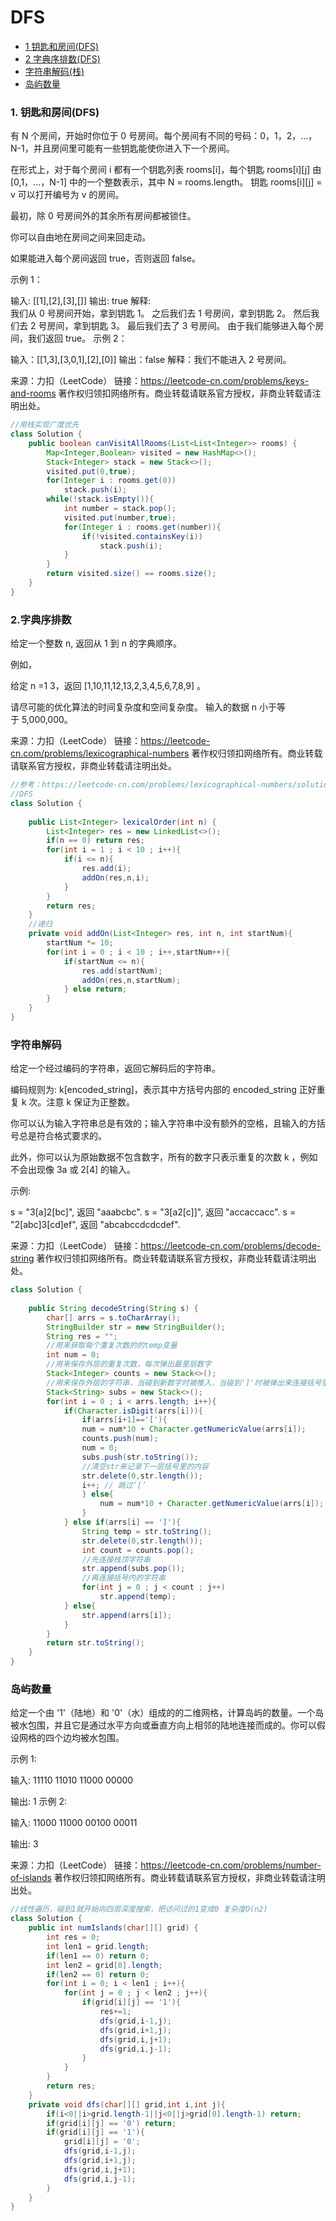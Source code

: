 # DFS
* [1 钥匙和房间(DFS)](#1)
* [2 字典序排数(DFS)](#2)
* [字符串解码(栈)](#3)
* [岛屿数量](#4)
<h3 id="1"> 1. 钥匙和房间(DFS)</h3>
有 N 个房间，开始时你位于 0 号房间。每个房间有不同的号码：0，1，2，...，N-1，并且房间里可能有一些钥匙能使你进入下一个房间。

在形式上，对于每个房间 i 都有一个钥匙列表 rooms[i]，每个钥匙 rooms[i][j] 由 [0,1，...，N-1] 中的一个整数表示，其中 N = rooms.length。 钥匙 rooms[i][j] = v 可以打开编号为 v 的房间。

最初，除 0 号房间外的其余所有房间都被锁住。

你可以自由地在房间之间来回走动。

如果能进入每个房间返回 true，否则返回 false。

示例 1：

输入: [[1],[2],[3],[]]
输出: true
解释:  
我们从 0 号房间开始，拿到钥匙 1。
之后我们去 1 号房间，拿到钥匙 2。
然后我们去 2 号房间，拿到钥匙 3。
最后我们去了 3 号房间。
由于我们能够进入每个房间，我们返回 true。
示例 2：

输入：[[1,3],[3,0,1],[2],[0]]
输出：false
解释：我们不能进入 2 号房间。

来源：力扣（LeetCode）
链接：https://leetcode-cn.com/problems/keys-and-rooms
著作权归领扣网络所有。商业转载请联系官方授权，非商业转载请注明出处。
```Java
//用栈实现广度优先
class Solution {
    public boolean canVisitAllRooms(List<List<Integer>> rooms) {
        Map<Integer,Boolean> visited = new HashMap<>();
        Stack<Integer> stack = new Stack<>();
        visited.put(0,true);
        for(Integer i : rooms.get(0))
            stack.push(i);
        while(!stack.isEmpty()){
            int number = stack.pop();
            visited.put(number,true);
            for(Integer i : rooms.get(number)){
                if(!visited.containsKey(i))
                    stack.push(i);
            }
        }
        return visited.size() == rooms.size();
    }
}
```
<h3 id="2">2.字典序排数</h3>
给定一个整数 n, 返回从 1 到 n 的字典顺序。

例如，

给定 n =1 3，返回 [1,10,11,12,13,2,3,4,5,6,7,8,9] 。

请尽可能的优化算法的时间复杂度和空间复杂度。 输入的数据 n 小于等于 5,000,000。

来源：力扣（LeetCode）
链接：https://leetcode-cn.com/problems/lexicographical-numbers
著作权归领扣网络所有。商业转载请联系官方授权，非商业转载请注明出处。
```Java
//参考：https://leetcode-cn.com/problems/lexicographical-numbers/solution/javajie-fa-by-liu-jia-liang-4/
//DFS
class Solution {
    
    public List<Integer> lexicalOrder(int n) {
        List<Integer> res = new LinkedList<>();
        if(n == 0) return res;
        for(int i = 1 ; i < 10 ; i++){
            if(i <= n){
                res.add(i);
                addOn(res,n,i);
            }
        }
        return res;
    }
    //递归
    private void addOn(List<Integer> res, int n, int startNum){
        startNum *= 10;
        for(int i = 0 ; i < 10 ; i++,startNum++){
            if(startNum <= n){
                res.add(startNum);
                addOn(res,n,startNum);
            } else return;
        }
    }
}
```
<h3 id="3">字符串解码</h3>
给定一个经过编码的字符串，返回它解码后的字符串。

编码规则为: k[encoded_string]，表示其中方括号内部的 encoded_string 正好重复 k 次。注意 k 保证为正整数。

你可以认为输入字符串总是有效的；输入字符串中没有额外的空格，且输入的方括号总是符合格式要求的。

此外，你可以认为原始数据不包含数字，所有的数字只表示重复的次数 k ，例如不会出现像 3a 或 2[4] 的输入。

示例:

s = "3[a]2[bc]", 返回 "aaabcbc".
s = "3[a2[c]]", 返回 "accaccacc".
s = "2[abc]3[cd]ef", 返回 "abcabccdcdcdef".

来源：力扣（LeetCode）
链接：https://leetcode-cn.com/problems/decode-string
著作权归领扣网络所有。商业转载请联系官方授权，非商业转载请注明出处。
```Java
class Solution {
    
    public String decodeString(String s) {
        char[] arrs = s.toCharArray();
        StringBuilder str = new StringBuilder();
        String res = "";
        //用来获取每个重复次数的的temp变量
        int num = 0;
        //用来保存外层的重复次数，每次弹出最里层数字
        Stack<Integer> counts = new Stack<>();
        //用来保存外层的字符串，当碰到新数字时被推入，当碰到']'时被弹出来连接括号里的字符串
        Stack<String> subs = new Stack<>();
        for(int i = 0 ; i < arrs.length; i++){
            if(Character.isDigit(arrs[i])){
                if(arrs[i+1]=='['){
                num = num*10 + Character.getNumericValue(arrs[i]);
                counts.push(num);
                num = 0;
                subs.push(str.toString());
                //清空str来记录下一层括号里的内容
                str.delete(0,str.length());
                i++; // 跳过‘[’
                } else{
                    num = num*10 + Character.getNumericValue(arrs[i]);
                }
            } else if(arrs[i] == ']'){
                String temp = str.toString();
                str.delete(0,str.length());
                int count = counts.pop();
                //先连接栈顶字符串
                str.append(subs.pop());
                //再连接括号内的字符串
                for(int j = 0 ; j < count ; j++)
                    str.append(temp);
            } else{
                str.append(arrs[i]);
            }
        }
        return str.toString();
    }
}
```
<h3 id="4">岛屿数量</h3>
给定一个由 '1'（陆地）和 '0'（水）组成的的二维网格，计算岛屿的数量。一个岛被水包围，并且它是通过水平方向或垂直方向上相邻的陆地连接而成的。你可以假设网格的四个边均被水包围。

示例 1:

输入:
11110
11010
11000
00000

输出: 1
示例 2:

输入:
11000
11000
00100
00011

输出: 3

来源：力扣（LeetCode）
链接：https://leetcode-cn.com/problems/number-of-islands
著作权归领扣网络所有。商业转载请联系官方授权，非商业转载请注明出处。
```Java
//线性遍历，碰到1就开始向四周深度搜索，把访问过的1变成0 复杂度O(n2)
class Solution {
    public int numIslands(char[][] grid) {
        int res = 0;
        int len1 = grid.length;
        if(len1 == 0) return 0;
        int len2 = grid[0].length;
        if(len2 == 0) return 0;
        for(int i = 0; i < len1 ; i++){
            for(int j = 0 ; j < len2 ; j++){
                if(grid[i][j] == '1'){
                    res+=1;
                    dfs(grid,i-1,j);
                    dfs(grid,i+1,j);
                    dfs(grid,i,j+1);
                    dfs(grid,i,j-1);
                }
            }
        }
        return res;
    }
    private void dfs(char[][] grid,int i,int j){
        if(i<0||i>grid.length-1||j<0||j>grid[0].length-1) return;
        if(grid[i][j] == '0') return;
        if(grid[i][j] == '1'){
            grid[i][j] = '0';
            dfs(grid,i-1,j);
            dfs(grid,i+1,j);
            dfs(grid,i,j+1);
            dfs(grid,i,j-1);
        }
    }
}
```
